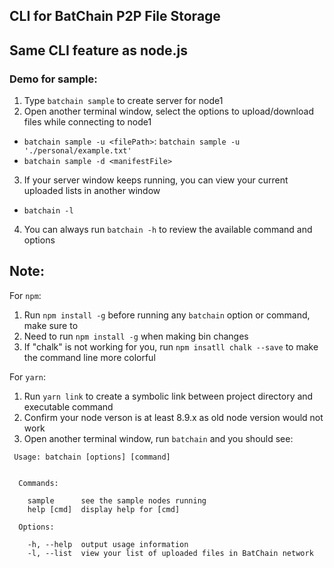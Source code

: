 ## CLI for BatChain P2P File Storage

## Same CLI feature as node.js

### Demo for sample:
1. Type `batchain sample` to create server for node1
2. Open another terminal window, select the options to upload/download files while connecting to node1
  - `batchain sample -u <filePath>`:
    `batchain sample -u './personal/example.txt'`
  - `batchain sample -d <manifestFile>`
3. If your server window keeps running, you can view your current uploaded lists in another window
  - `batchain -l`
4. You can always run `batchain -h` to review the available command and options

## Note:

For `npm`: 
1. Run `npm install -g` before running any `batchain` option or command, make sure to 
2. Need to run `npm install -g` when making bin changes
3. If "chalk" is not working for you, run `npm insatll chalk --save` to make the command line more colorful

For `yarn`:
1. Run `yarn link` to create a symbolic link between project directory and executable command
2. Confirm your node verson is at least 8.9.x as old node version would not work
3. Open another terminal window, run `batchain` and you should see:
```
 Usage: batchain [options] [command]


  Commands:

    sample      see the sample nodes running
    help [cmd]  display help for [cmd]

  Options:

    -h, --help  output usage information
    -l, --list  view your list of uploaded files in BatChain network
  ```